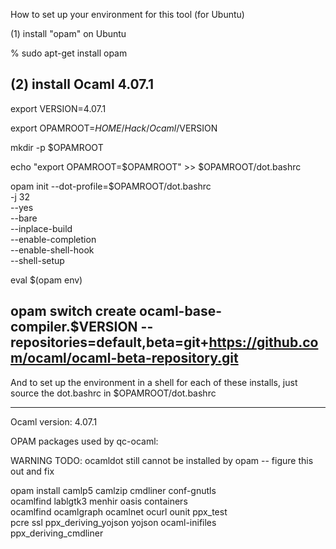 
How to set up your environment for this tool (for Ubuntu)

(1) install "opam" on Ubuntu

  % sudo apt-get install opam

(2) install Ocaml 4.07.1
--------------------------------------------------------------------------------
export VERSION=4.07.1

export OPAMROOT=$HOME/Hack/Ocaml/$VERSION

mkdir -p $OPAMROOT

echo "export OPAMROOT=$OPAMROOT" >> $OPAMROOT/dot.bashrc

opam init --dot-profile=$OPAMROOT/dot.bashrc \
    -j 32 \
    --yes \
    --bare \
    --inplace-build \
    --enable-completion \
    --enable-shell-hook \
    --shell-setup

eval $(opam env)

opam switch create ocaml-base-compiler.$VERSION --repositories=default,beta=git+https://github.com/ocaml/ocaml-beta-repository.git
--------------------------------------------------------------------------------

And to set up the environment in a shell for each of these installs, just source the dot.bashrc in $OPAMROOT/dot.bashrc

--------------------------------------------------------------------------------

Ocaml version: 4.07.1

OPAM packages used by qc-ocaml:

WARNING TODO: ocamldot still cannot be installed by opam -- figure this out and fix

opam install camlp5 camlzip cmdliner conf-gnutls \
     ocamlfind lablgtk3 menhir oasis containers \
	 ocamlfind ocamlgraph ocamlnet ocurl ounit ppx_test \
	 pcre ssl ppx_deriving_yojson yojson ocaml-inifiles \
	 ppx_deriving_cmdliner

